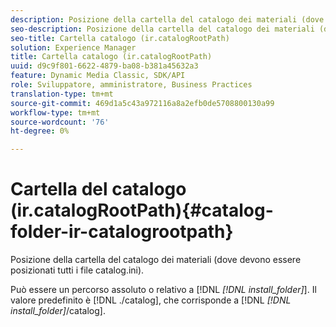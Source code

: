 ```yaml
---
description: Posizione della cartella del catalogo dei materiali (dove devono essere posizionati tutti i file catalog.ini).
seo-description: Posizione della cartella del catalogo dei materiali (dove devono essere posizionati tutti i file catalog.ini).
seo-title: Cartella catalogo (ir.catalogRootPath)
solution: Experience Manager
title: Cartella catalogo (ir.catalogRootPath)
uuid: d9c9f801-6622-4879-ba08-b381a45632a3
feature: Dynamic Media Classic, SDK/API
role: Sviluppatore, amministratore, Business Practices
translation-type: tm+mt
source-git-commit: 469d1a5c43a972116a8a2efb0de5708800130a99
workflow-type: tm+mt
source-wordcount: '76'
ht-degree: 0%

---
```



# Cartella del catalogo (ir.catalogRootPath){#catalog-folder-ir-catalogrootpath}

Posizione della cartella del catalogo dei materiali (dove devono essere posizionati tutti i file catalog.ini).

Può essere un percorso assoluto o relativo a [!DNL *[!DNL install_folder]*]. Il valore predefinito è [!DNL ./catalog], che corrisponde a [!DNL *[!DNL install_folder]*/catalog].

